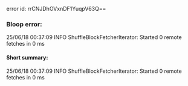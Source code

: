 error id: rrCNJDhOVxnDF1YuqpV63Q==
### Bloop error:

25/06/18 00:37:09 INFO ShuffleBlockFetcherIterator: Started 0 remote fetches in 0 ms
#### Short summary: 

25/06/18 00:37:09 INFO ShuffleBlockFetcherIterator: Started 0 remote fetches in 0 ms